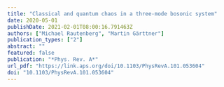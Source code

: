 ```yaml
---
title: "Classical and quantum chaos in a three-mode bosonic system"
date: 2020-05-01
publishDate: 2021-02-01T08:00:16.791463Z
authors: ["Michael Rautenberg", "Martin Gärttner"]
publication_types: ["2"]
abstract: ""
featured: false
publication: "*Phys. Rev. A*"
url_pdf: "https://link.aps.org/doi/10.1103/PhysRevA.101.053604"
doi: "10.1103/PhysRevA.101.053604"
---
```



